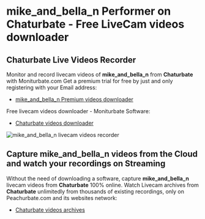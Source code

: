 # mike_and_bella_n Performer on Chaturbate - Free LiveCam videos downloader

## Chaturbate Live Videos Recorder

Monitor and record livecam videos of **mike_and_bella_n** from **Chaturbate** with Moniturbate.com
Get a premium trial for free by just and only registering with your Email address:
* [mike_and_bella_n Premium videos downloader](https://moniturbate.com/request-demo-licence-key.html)

Free livecam videos downloader - Moniturbate Software:
* [Chaturbate videos downloader](https://moniturbate.com/moniturbate-download-software.html)

![mike_and_bella_n livecam videos recorder](https://peachurnet.com/templates/moniturbate-software.png)


## Capture mike_and_bella_n videos from the Cloud and watch your recordings on Streaming

Without the need of downloading a software, capture **mike_and_bella_n** livecam videos from **Chaturbate** 100% online.
Watch Livecam archives from **Chaturbate** unlimitedly from thousands of existing recordings, only on Peachurbate.com and its websites network:
* [Chaturbate videos archives](https://peachurnet.com/)